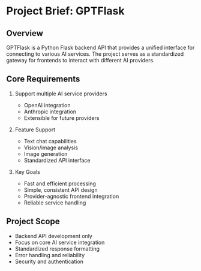 # Project Brief: GPTFlask

## Overview

GPTFlask is a Python Flask backend API that provides a unified interface for connecting to various AI services. The project serves as a standardized gateway for frontends to interact with different AI providers.

## Core Requirements

1. Support multiple AI service providers

   - OpenAI integration
   - Anthropic integration
   - Extensible for future providers

2. Feature Support

   - Text chat capabilities
   - Vision/image analysis
   - Image generation
   - Standardized API interface

3. Key Goals
   - Fast and efficient processing
   - Simple, consistent API design
   - Provider-agnostic frontend integration
   - Reliable service handling

## Project Scope

- Backend API development only
- Focus on core AI service integration
- Standardized response formatting
- Error handling and reliability
- Security and authentication
